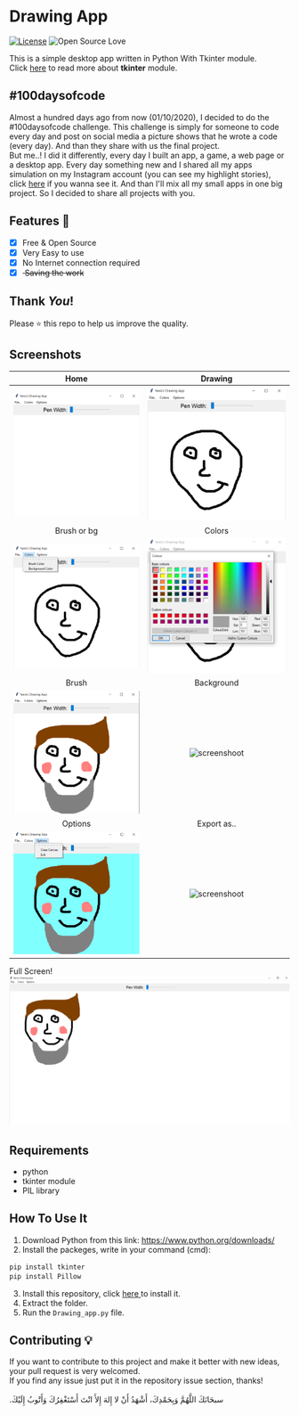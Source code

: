 # Drawing App
[![License](https://img.shields.io/badge/License-MIT-blue.svg)](LICENSE)
![Open Source Love](https://badges.frapsoft.com/os/v1/open-source.svg?v=102)

This is a simple desktop app written in Python With Tkinter module.<br>
Click <a href="https://docs.python.org/3/library/tk.html"> here</a> to read more about **tkinter** module.<br>

## #100daysofcode
Almost a hundred days ago from now (01/10/2020), I decided to do the #100daysofcode challenge. This challenge is simply for someone to code every day and post on social media a picture shows that he wrote a code (every day). And than they share with us the final project.<br>
But me..! I did it differently, every day I built an app, a game, a web page or a desktop app. Every day something new and I shared all my apps simulation on my Instagram account (you can see my highlight stories), click <a href='https://instagram.com/medyanis_hiou'>here</a> if you wanna see it. And than I'll mix all my small apps in one big project. So I decided to share all projects with you.<br>


## Features :dart:
* [x] Free & Open Source
* [x] Very Easy to use
* [x] No Internet connection required
* [x] <del> Saving the work

## Thank _You_!
Please :star: this repo to help us improve the quality.

## Screenshots
Home           | Drawing
:---------------------:|:------------------:
![screenshoot](screenshots/da1.png) | ![screenshoot](screenshots/da2.png)
Brush or bg         |  Colors
![screenshoot](screenshots/da3.png) | ![screenshoot](screenshots/da4.png)
Brush         |  Background
![screenshoot](screenshots/da5.png) | ![screenshoot](screenshots/pa6.png)
Options         |  Export as..
![screenshoot](screenshots/da7.png) | ![screenshoot](screenshots/pa8.png)
Full Screen!
![screenshot](screenshots/da9.png)

## Requirements
* python
* tkinter module
* PIL library
 
## How To Use It
1. Download Python from this link: https://www.python.org/downloads/
2. Install the packeges, write in your command (cmd):
```bash
pip install tkinter
pip install Pillow
```
3. Install this repository, click <a href="https://github.com/mohamedyanis/drawing-app/archive/master.zip"> here </a> to install it.
4. Extract the folder.
5. Run the ```Drawing_app.py``` file.

## Contributing 💡
If you want to contribute to this project and make it better with new ideas, your pull request is very welcomed.<br>
If you find any issue just put it in the repository issue section, thanks!<br><br>
.سبحَانَكَ اللَّهُمَّ وَبِحَمْدِكَ، أَشْهَدُ أَنْ لا إِلهَ إِلأَ انْتَ أَسْتَغْفِرُكَ وَأَتْوبُ إِلَيْكَ

